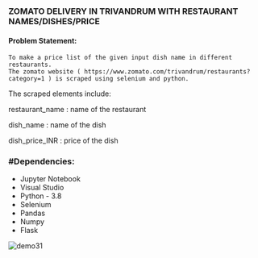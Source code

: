 ### ZOMATO DELIVERY IN TRIVANDRUM WITH RESTAURANT NAMES/DISHES/PRICE
#### Problem Statement:
    To make a price list of the given input dish name in different restaurants.
    The zomato website ( https://www.zomato.com/trivandrum/restaurants?category=1 ) is scraped using selenium and python.

The scraped elements include:

restaurant_name : name of the restaurant

dish_name : name of the dish

dish_price_INR : price of the dish
        
 ### #Dependencies:
* Jupyter Notebook
* Visual Studio
* Python - 3.8
* Selenium
* Pandas
* Numpy 
* Flask

![demo31](https://github.com/SreedeviSagar/zomato_delivery_trivandrum/assets/115715763/a5b49928-f495-4bfb-a9dc-4707d8641174)














